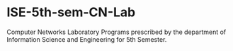 # ISE-5th-sem-CN-Lab
Computer Networks Laboratory Programs prescribed by the department of Information Science and Engineering for 5th Semester.
